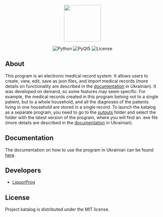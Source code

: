 <p align="center">
      <img src="books.ico" width="120">
</p>

<p align="center">
   <img src="https://img.shields.io/badge/Made%20with-Python-yellow" alt="Python">
   <img src="https://img.shields.io/badge/PyQt5-v5.15.7-green" alt="PyQt5">
   <img src="https://img.shields.io/badge/License-MIT-success" alt="License">
</p>

## About

This program is an electronic medical record system. It allows users to create, view, edit, save as json files, and import medical records (more details on functionality are described in the [documentation](Documentation(UA).pdf) in Ukrainian). 
It was developed on demand, so some features may seem specific. For example, the medical records created in this program belong not to a single patient, but to a whole household, and all the diagnoses of the patients living in one household are stored in a single record. 
To launch the katalog as a separate program, you need to go to the [outputs](outputs) folder and select the folder with the latest version of the program, where you will find an .exe file (more details are described in the [documentation](Documentation(UA).pdf) in Ukrainian).

## Documentation

The documentation on how to use the program in Ukrainian can be found [here](Documentation(UA).pdf).

<!-- ## Distribute

- [Service Name](Page Link) -->


## Developers

- [LiquorProg](https://github.com/LiquorProg)

## License

Project katalog is distributed under the MIT license.
